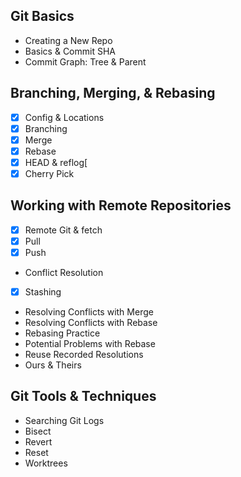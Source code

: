 ## Git Basics
- Creating a New Repo
- Basics & Commit SHA
- Commit Graph: Tree & Parent
## Branching, Merging, & Rebasing
- [X] Config & Locations
- [X] Branching
- [X] Merge
- [X] Rebase
- [X] HEAD & reflog[
- [x] Cherry Pick
## Working with Remote Repositories
- [X] Remote Git & fetch
- [X] Pull
- [X] Push
- Conflict Resolution
- [X] Stashing
- Resolving Conflicts with Merge
- Resolving Conflicts with Rebase
- Rebasing Practice
- Potential Problems with Rebase
- Reuse Recorded Resolutions
- Ours & Theirs
## Git Tools & Techniques
- Searching Git Logs
- Bisect
- Revert
- Reset
- Worktrees
